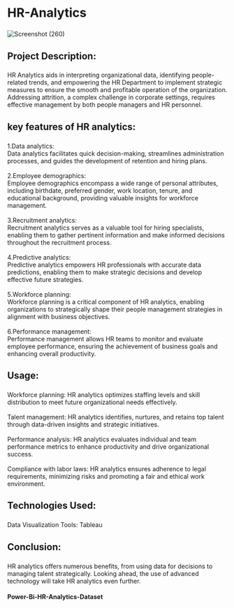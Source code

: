 <h1 align="left">HR-Analytics</h1>

###

![Screenshot (260)](https://github.com/Bhavani876/Power-Bi-HR-Analytics-Dataset/assets/122962752/b00dcd5a-2d4e-4a63-9794-2253f1155a6d)


<h2 align="left">Project Description:</h2>

###

<p align="left">HR Analytics aids in interpreting organizational data, identifying people-related trends, and empowering the HR Department to implement strategic measures to ensure the smooth and profitable operation of the organization. Addressing attrition, a complex challenge in corporate settings, requires effective management by both people managers and HR personnel.</p>

###

<h2 align="left">key features of HR analytics:</h2>

###

<p align="left">1.Data analytics:<br>Data analytics facilitates quick decision-making, streamlines administration processes, and guides the development of retention and hiring plans.<br><br>2.Employee demographics:<br>Employee demographics encompass a wide range of personal attributes, including birthdate, preferred gender, work location, tenure, and educational background, providing valuable insights for workforce management.<br><br>3.Recruitment analytics:<br>Recruitment analytics serves as a valuable tool for hiring specialists, enabling them to gather pertinent information and make informed decisions throughout the recruitment process.<br><br>4.Predictive analytics:<br>Predictive analytics empowers HR professionals with accurate data predictions, enabling them to make strategic decisions and develop effective future strategies.<br><br>5.Workforce planning:<br>Workforce planning is a critical component of HR analytics, enabling organizations to strategically shape their people management strategies in alignment with business objectives.<br><br>6.Performance management:<br>Performance management allows HR teams to monitor and evaluate employee performance, ensuring the achievement of business goals and enhancing overall productivity.</p>

###

<h2 align="left">Usage:</h2>

###

<p align="left">Workforce planning: HR analytics optimizes staffing levels and skill distribution to meet future organizational needs effectively.<br><br>Talent management: HR analytics identifies, nurtures, and retains top talent through data-driven insights and strategic initiatives.<br><br>Performance analysis: HR analytics evaluates individual and team performance metrics to enhance productivity and drive organizational success.<br><br>Compliance with labor laws: HR analytics ensures adherence to legal requirements, minimizing risks and promoting a fair and ethical work environment.</p>

###

<h2 align="left">Technologies Used:</h2>

###

<p align="left">Data Visualization Tools: Tableau</p>

###

<h2 align="left">Conclusion:</h2>

###

<p align="left">HR analytics offers numerous benefits, from using data for decisions to managing talent strategically. Looking ahead, the use of advanced technology will take HR analytics even further.</p>

#### Power-Bi-HR-Analytics-Dataset
